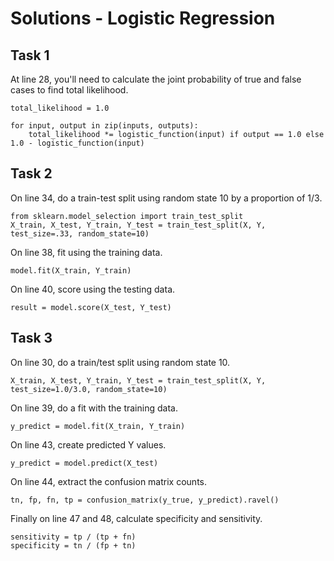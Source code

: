 # Solutions - Logistic Regression

## Task 1

At line 28, you'll need to calculate the joint probability of true and false cases to find total likelihood. 

```
total_likelihood = 1.0

for input, output in zip(inputs, outputs): 
    total_likelihood *= logistic_function(input) if output == 1.0 else 1.0 - logistic_function(input) 
```

## Task 2

On line 34, do a train-test split using random state 10 by a proportion of 1/3. 

```
from sklearn.model_selection import train_test_split
X_train, X_test, Y_train, Y_test = train_test_split(X, Y, test_size=.33, random_state=10)
```

On line 38, fit using the training data. 

```
model.fit(X_train, Y_train)
```

On line 40, score using the testing data. 

```
result = model.score(X_test, Y_test)
```

## Task 3

On line 30, do a train/test split using random state 10. 

```
X_train, X_test, Y_train, Y_test = train_test_split(X, Y, test_size=1.0/3.0, random_state=10)
```

On line 39, do a fit with the training data. 

```
y_predict = model.fit(X_train, Y_train)
```

On line 43, create predicted Y values. 

```
y_predict = model.predict(X_test) 
```

On line 44, extract the confusion matrix counts. 

```
tn, fp, fn, tp = confusion_matrix(y_true, y_predict).ravel()
```

Finally on line 47 and 48, calculate specificity and sensitivity. 

```
sensitivity = tp / (tp + fn)
specificity = tn / (fp + tn)
```
